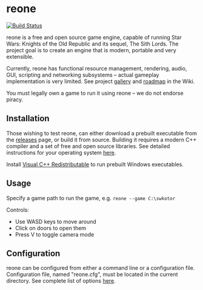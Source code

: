 # reone

[![Build Status](https://travis-ci.com/seedhartha/reone.svg?branch=master)](https://travis-ci.com/seedhartha/reone)

reone is a free and open source game engine, capable of running Star Wars: Knights of the Old Republic and its sequel, The Sith Lords. The project goal is to create an engine that is modern, portable and very extensible.

Currently, reone has functional resource management, rendering, audio, GUI, scripting and networking subsystems – actual gameplay implementation is very limited. See project [gallery](https://github.com/seedhartha/reone/wiki/Gallery) and [roadmap](https://github.com/seedhartha/reone/wiki/Roadmap) in the Wiki.

You must legally own a game to run it using reone – we do not endorse piracy.

## Installation

Those wishing to test reone, can either download a prebuilt executable from the [releases](https://github.com/seedhartha/reone/releases) page, or build it from source. Building it requires a modern C++ compiler and a set of free and open source libraries. See detailed instructions for your operating system [here](https://github.com/seedhartha/reone/wiki/Installation).

Install [Visual C++ Redistributable](https://aka.ms/vs/16/release/vc_redist.x64.exe) to run prebuilt Windows executables.

## Usage

Specify a game path to run the game, e.g. `reone --game C:\swkotor`

Controls:
* Use WASD keys to move around
* Click on doors to open them
* Press V to toggle camera mode

## Configuration

reone can be configured from either a command line or a configuration file. Configuration file, named "reone.cfg", must be located in the current directory. See complete list of options [here](https://github.com/seedhartha/reone/wiki/Program-options).
